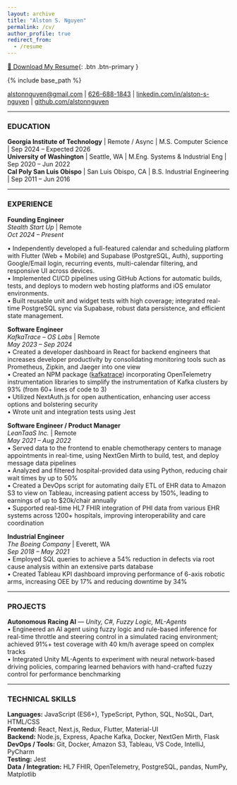 ```yaml
---
layout: archive
title: "Alston S. Nguyen"
permalink: /cv/
author_profile: true
redirect_from:
  - /resume
---
```


[📄 Download My Resume](../assets/resume/Alston_Nguyen_Resume.pdf){: .btn .btn-primary }

{% include base_path %}

[alstonnguyen@gmail.com](mailto:alstonnguyen@gmail.com) | [626-688-1843](tel:6266881843) | [linkedin.com/in/alston-s-nguyen](https://linkedin.com/in/alston-s-nguyen) | [github.com/alstonnguyen](https://github.com/alstonnguyen)

---

### EDUCATION

**Georgia Institute of Technology** | Remote / Async | M.S. Computer Science | Sep 2024 – Expected 2026  
**University of Washington** | Seattle, WA | M.Eng. Systems & Industrial Eng | Sep 2020 – Jun 2022  
**Cal Poly San Luis Obispo** | San Luis Obispo, CA | B.S. Industrial Engineering | Sep 2011 – Jun 2016

---

### EXPERIENCE

**Founding Engineer**  
*Stealth Start Up* | Remote  
*Oct 2024 – Present*  

• Independently developed a full-featured calendar and scheduling platform with Flutter (Web + Mobile) and Supabase (PostgreSQL, Auth), supporting Google/Email login, recurring events, multi-calendar filtering, and responsive UI across devices.  
• Implemented CI/CD pipelines using GitHub Actions for automatic builds, tests, and deploys to modern web hosting platforms and iOS emulator environments.  
• Built reusable unit and widget tests with high coverage; integrated real-time PostgreSQL sync via Supabase, robust data persistence, and efficient state management.  


**Software Engineer**  
*KafkaTrace – OS Labs* | Remote  
*May 2023 – Sep 2024*  
• Created a developer dashboard in React for backend engineers that increases developer productivity by consolidating monitoring tools such as Prometheus, Zipkin, and Jaeger into one view  
• Created an NPM package ([kafkatrace](https://www.npmjs.com/package/kafkatrace)) incorporating OpenTelemetry instrumentation libraries to simplify the instrumentation of Kafka clusters by 93% (from 60+ lines of code to 3)  
• Utilized NextAuth.js for open authentication, enhancing user access options and bolstering security  
• Wrote unit and integration tests using Jest

**Software Engineer / Product Manager**  
*LeanTaaS Inc.* | Remote  
*May 2021 – Aug 2022*  
• Served data to the frontend to enable chemotherapy centers to manage appointments in real-time, using NextGen Mirth to build, test, and deploy message data pipelines  
• Analyzed and filtered hospital-provided data using Python, reducing chair wait times by up to 50%  
• Created a DevOps script for automating daily ETL of EHR data to Amazon S3 to view on Tableau, increasing patient access by 150%, leading to earnings of up to $20k/chair annually  
• Supported real-time HL7 FHIR integration of PHI data from various EHR systems across 1200+ hospitals, improving interoperability and care coordination

**Industrial Engineer**  
*The Boeing Company* | Everett, WA  
*Sep 2018 – May 2021*  
• Employed SQL queries to achieve a 54% reduction in defects via root cause analysis within an extensive parts database  
• Created Tableau KPI dashboard improving performance of 6-axis robotic arms, increasing OEE by 17% and reducing downtime by 34%

---

### PROJECTS

**Autonomous Racing AI** — *Unity, C#, Fuzzy Logic, ML-Agents*  
• Engineered an AI agent using fuzzy logic and rule-based inference for real-time throttle and steering control in a simulated racing environment; achieved 91%+ test coverage with 40 km/h average speed on complex tracks  
• Integrated Unity ML-Agents to experiment with neural network-based driving policies, comparing learned behaviors with hand-crafted fuzzy control for performance benchmarking

---

### TECHNICAL SKILLS

**Languages:** JavaScript (ES6+), TypeScript, Python, SQL, NoSQL, Dart, HTML/CSS  
**Frontend:** React, Next.js, Redux, Flutter, Material-UI  
**Backend:** Node.js, Express, Apache Kafka, Docker, NextGen Mirth, Flask  
**DevOps / Tools:** Git, Docker, Amazon S3, Tableau, VS Code, IntelliJ, PyCharm  
**Testing:** Jest  
**Data / Integration:** HL7 FHIR, OpenTelemetry, PostgreSQL, pandas, NumPy, Matplotlib
